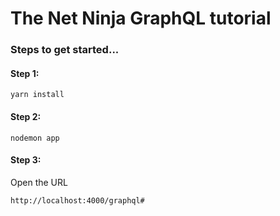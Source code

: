# The Net Ninja GraphQL tutorial

### Steps to get started...

#### Step 1:

    yarn install

#### Step 2:

    nodemon app

#### Step 3:
Open the URL

    http://localhost:4000/graphql#


